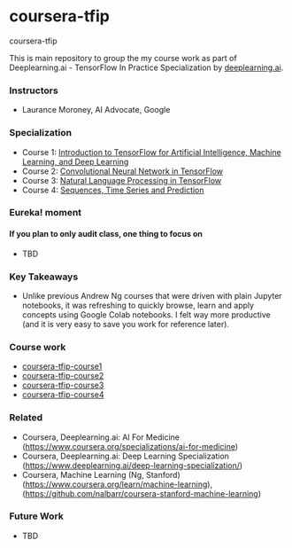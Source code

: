 # coursera-tfip
coursera-tfip

This is main repository to group the my course work as part of Deeplearning.ai - TensorFlow In Practice Specialization by [deeplearning.ai](https://www.coursera.org/specializations/tensorflow-in-practice).

### Instructors
- Laurance Moroney, AI Advocate, Google

### Specialization
- Course 1:  [Introduction to TensorFlow for Artificial Intelligence, Machine Learning, and Deep Learning](https://www.coursera.org/learn/introduction-tensorflow)
- Course 2:  [Convolutional Neural Network in TensorFlow](https://www.coursera.org/learn/convolutional-neural-networks-tensorflow)
- Course 3:  [Natural Language Processing in TensorFlow](https://www.coursera.org/learn/natural-language-processing-tensorflow)
- Course 4:  [Sequences, Time Series and Prediction](https://www.coursera.org/learn/tensorflow-sequences-time-series-and-prediction)

### Eureka! moment
#### If you plan to only audit class, one thing to focus on
* TBD

### Key Takeaways
* Unlike previous Andrew Ng courses that were driven with plain Jupyter notebooks, it was refreshing to quickly browse, learn and apply concepts using Google Colab notebooks.  I felt way more productive (and it is very easy to save you work for reference later).

### Course work
* [coursera-tfip-course1](https://github.com/nalbarr/coursera-tfip-course1)
* [coursera-tfip-course2](https://github.com/nalbarr/coursera-tfip-course2)
* [coursera-tfip-course3](https://github.com/nalbarr/coursera-tfip-course3)
* [coursera-tfip-course4](https://github.com/nalbarr/coursera-tfip-course4)


### Related
* Coursera, Deeplearning.ai: AI For Medicine (https://www.coursera.org/specializations/ai-for-medicine)
* Coursera, Deeplearning.ai: Deep Learning Specialization (https://www.deeplearning.ai/deep-learning-specialization/)
* Coursera, Machine Learning (Ng, Stanford) (https://www.coursera.org/learn/machine-learning), (https://github.com/nalbarr/coursera-stanford-machine-learning)

### Future Work
* TBD